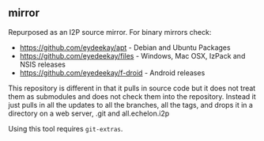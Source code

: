 mirror
------


Repurposed as an I2P source mirror. For binary mirrors check:

- https://github.com/eydeekay/apt - Debian and Ubuntu Packages
- https://github.com/eyedeekay/files - Windows, Mac OSX, IzPack and NSIS releases
- https://github.com/eyedeekay/f-droid - Android releases

This repository is different in that it pulls in source code but it
does not treat them as submodules and does not check them into the repository.
Instead it just pulls in all the updates to all the branches, all the tags,
and drops it in a directory on a web server, .git and all.echelon.i2p

Using this tool requires `git-extras`.

